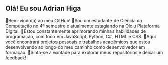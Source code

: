 ## Olá! Eu sou Adrian Higa

👋Bem-vindo(a) ao meu GitHub! 
🔭Sou um estudante de Ciência da Computação no 4º semestre e atualmente estagiando na Ololu Plataforma Digital. 
🌱Estou constantemente aprimorando minhas habilidades de programação, com foco em JavaScript, Python, C#, HTML e CSS. 
👯Aqui você encontrará projetos pessoais e trabalhos acadêmicos que estou desenvolvendo ao longo do meu caminho como desenvolvedor em formação. 
💬Sinta-se à vontade para explorar meus repositórios e deixar um feedback!
